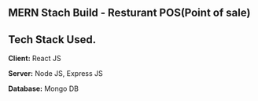 ## MERN Stach Build - Resturant POS(Point of sale)

## Tech Stack Used.

**Client:** React JS

**Server:** Node JS, Express JS

**Database:** Mongo DB
#
